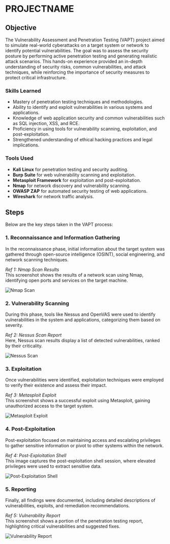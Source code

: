 # PROJECTNAME

## Objective
The Vulnerability Assessment and Penetration Testing (VAPT) project aimed to simulate real-world cyberattacks on a target system or network to identify potential vulnerabilities. The goal was to assess the security posture by performing active penetration testing and generating realistic attack scenarios. This hands-on experience provided an in-depth understanding of security risks, common vulnerabilities, and attack techniques, while reinforcing the importance of security measures to protect critical infrastructure.

### Skills Learned

- Mastery of penetration testing techniques and methodologies.
- Ability to identify and exploit vulnerabilities in various systems and applications.
- Knowledge of web application security and common vulnerabilities such as SQL injection, XSS, and RCE.
- Proficiency in using tools for vulnerability scanning, exploitation, and post-exploitation.
- Strengthened understanding of ethical hacking practices and legal implications.

### Tools Used

- **Kali Linux** for penetration testing and security auditing.
- **Burp Suite** for web vulnerability scanning and exploitation.
- **Metasploit Framework** for exploitation and post-exploitation.
- **Nmap** for network discovery and vulnerability scanning.
- **OWASP ZAP** for automated security testing of web applications.
- **Wireshark** for network traffic analysis.

## Steps

Below are the key steps taken in the VAPT process:

### 1. Reconnaissance and Information Gathering
In the reconnaissance phase, initial information about the target system was gathered through open-source intelligence (OSINT), social engineering, and network scanning techniques.

*Ref 1: Nmap Scan Results*  
This screenshot shows the results of a network scan using Nmap, identifying open ports and services on the target machine.

![Nmap Scan](link-to-image)

### 2. Vulnerability Scanning
During this phase, tools like Nessus and OpenVAS were used to identify vulnerabilities in the system and applications, categorizing them based on severity.

*Ref 2: Nessus Scan Report*  
Here, Nessus scan results display a list of detected vulnerabilities, ranked by their criticality.

![Nessus Scan](link-to-image)

### 3. Exploitation
Once vulnerabilities were identified, exploitation techniques were employed to verify their existence and assess their impact.

*Ref 3: Metasploit Exploit*  
This screenshot shows a successful exploit using Metasploit, gaining unauthorized access to the target system.

![Metasploit Exploit](link-to-image)

### 4. Post-Exploitation
Post-exploitation focused on maintaining access and escalating privileges to gather sensitive information or pivot to other systems within the network.

*Ref 4: Post-Exploitation Shell*  
This image captures the post-exploitation shell session, where elevated privileges were used to extract sensitive data.

![Post-Exploitation Shell](link-to-image)

### 5. Reporting
Finally, all findings were documented, including detailed descriptions of vulnerabilities, exploits, and remediation recommendations.

*Ref 5: Vulnerability Report*  
This screenshot shows a portion of the penetration testing report, highlighting critical vulnerabilities and suggested fixes.

![Vulnerability Report](link-to-image)

